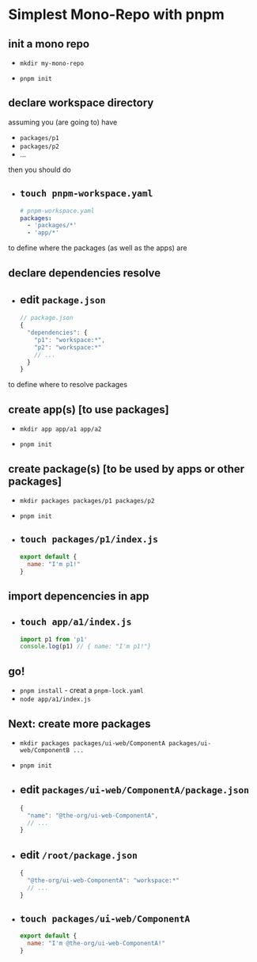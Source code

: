 # Simplest Mono-Repo with pnpm

## init a mono repo

- `mkdir my-mono-repo`

- `pnpm init`

## declare workspace directory

assuming you (are going to) have

  - `packages/p1`
  - `packages/p2`
  - ...

then you should do

- `touch pnpm-workspace.yaml`
  -
    ```yaml
    # pnpm-workspace.yaml
    packages:
      - 'packages/*'
      - 'app/*'
    ```

to define where the packages (as well as the apps) are

## declare dependencies resolve

- edit `package.json`
  - 
    ```js
    // package.json
    {
      "dependencies": {
        "p1": "workspace:*",
        "p2": "workspace:*"
        // ...
      }
    }
    ```

to define where to resolve packages

<!-- how to use wildcard character to avoid tedious job? -->

## create app(s) [to use packages]

- `mkdir app app/a1 app/a2`

- `pnpm init`

## create package(s) [to be used by apps or other packages]

- `mkdir packages packages/p1 packages/p2`

- `pnpm init`

- `touch packages/p1/index.js`
  -
    ```js
    export default {
      name: "I'm p1!"
    }
    ```

## import depencencies in app

- `touch app/a1/index.js`
  -
    ```js
    import p1 from 'p1'
    console.log(p1) // { name: "I'm p1!"}
    ```

## go!

- `pnpm install` - creat a `pnpm-lock.yaml`
- `node app/a1/index.js`

## Next: create more packages

- `mkdir packages packages/ui-web/ComponentA packages/ui-web/ComponentB ...`

- `pnpm init`

- edit `packages/ui-web/ComponentA/package.json`
  -
    ```js
    {
      "name": "@the-org/ui-web-ComponentA",
      // ...
    }
    ```
- edit `/root/package.json`
  -
    ```js
    {
      "@the-org/ui-web-ComponentA": "workspace:*"
      // ...
    }
    ```

- `touch packages/ui-web/ComponentA`
  -
    ```js
    export default {
      name: "I'm @the-org/ui-web-ComponentA!"
    }
    ```

